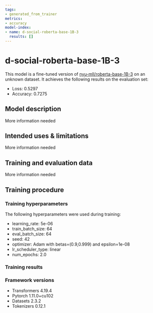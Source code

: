 ```yaml
---
tags:
- generated_from_trainer
metrics:
- accuracy
model-index:
- name: d-social-roberta-base-1B-3
  results: []
---
```


<!-- This model card has been generated automatically according to the information the Trainer had access to. You
should probably proofread and complete it, then remove this comment. -->

# d-social-roberta-base-1B-3

This model is a fine-tuned version of [nyu-mll/roberta-base-1B-3](https://huggingface.co/nyu-mll/roberta-base-1B-3) on an unknown dataset.
It achieves the following results on the evaluation set:
- Loss: 0.5297
- Accuracy: 0.7275

## Model description

More information needed

## Intended uses & limitations

More information needed

## Training and evaluation data

More information needed

## Training procedure

### Training hyperparameters

The following hyperparameters were used during training:
- learning_rate: 5e-06
- train_batch_size: 64
- eval_batch_size: 64
- seed: 42
- optimizer: Adam with betas=(0.9,0.999) and epsilon=1e-08
- lr_scheduler_type: linear
- num_epochs: 2.0

### Training results



### Framework versions

- Transformers 4.19.4
- Pytorch 1.11.0+cu102
- Datasets 2.3.2
- Tokenizers 0.12.1
